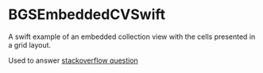 # BGSEmbeddedCVSwift
A swift example of an embedded collection view with the cells presented in a grid layout.

Used to answer [stackoverflow question](http://stackoverflow.com/questions/28325277/how-to-set-cell-spacing-and-uicollectionview-uicollectionviewflowlayout-size-r/28327193#28327193)

